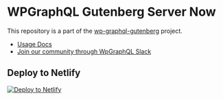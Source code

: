 # WPGraphQL Gutenberg Server Now

This repository is a part of the [wp-graphql-gutenberg](https://github.com/pristas-peter/wp-graphql-gutenberg) project.

-   <a href="https://wp-graphql-gutenberg.netlify.app/" target="_blank">Usage Docs</a>
-   <a href="https://wpgql-slack.herokuapp.com/" target="_blank">Join our community through WpGraphQL Slack</a>


## Deploy to Netlify

[![Deploy to Netlify](https://www.netlify.com/img/deploy/button.svg)](https://app.netlify.com/start/deploy?repository=https://github.com/pristas-peter/wp-graphql-gutenberg-server-netlify)
